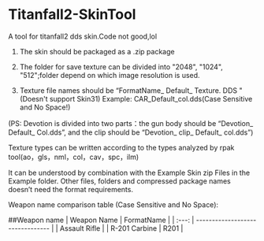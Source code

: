 # Titanfall2-SkinTool
A tool for titanfall2 dds skin.Code not good,lol

1.	The skin should be packaged as a .zip package

2.	The folder for save texture can be divided into "2048", "1024", "512";folder depend on which image resolution is used.

3.	Texture file names should be “FormatName_ Default_ Texture. DDS "(Doesn't support Skin31)
    Example: CAR_Default_col.dds(Case Sensitive and No Space!)

(PS: Devotion is divided into two parts：the gun body should be “Devotion_ Default_ Col.dds”, and the clip should be “Devotion_ clip_ Default_ col.dds”)

Texture types can be written according to the types analyzed by rpak tool(ao，gls，nml，col，cav，spc，ilm)

It can be understood by combination with the Example Skin zip Files in the Example folder. Other files, folders and compressed package names doesn’t need the format requirements.

Weapon name comparison table (Case Sensitive and No Space):

##Weapon name
|  Weapon Name  | FormatName                      |
| :---: | -------------------------------- |
| Assault Rifle |
| R-201 Carbine  | R201                          |

